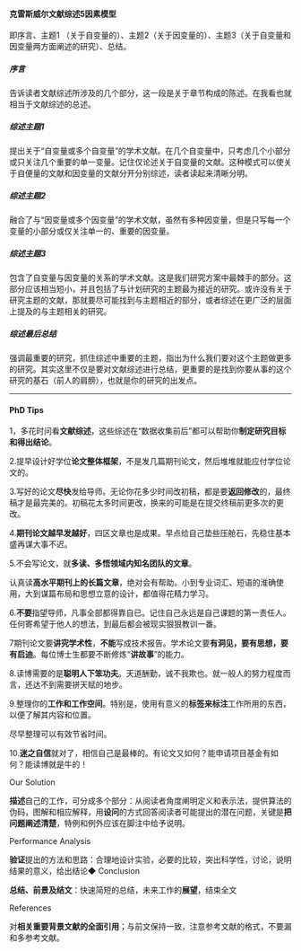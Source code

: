 #### 克雷斯威尔文献综述5因素模型

即序言、主题1 （关于自变量的）、主题2（关于因变量的）、主题3（关于自变量和因变量两方面阐述的研究）、总结。

##### 序言

告诉读者文献综述所涉及的几个部分，这一段是关于章节构成的陈述。在我看也就相当于文献综述的总述。

##### 综述主题1

提出关于“自变量或多个自变量”的学术文献。在几个自变量中，只考虑几个小部分或只关注几个重要的单一变量。记住仅论述关于自变量的文献。这种模式可以使关于自便量的文献和因变量的文献分开分别综述，读者读起来清晰分明。

##### 综述主题2

融合了与“因变量或多个因变量”的学术文献，虽然有多种因变量，但是只写每一个变量的小部分或仅关注单一的、重要的因变量。

##### 综述主题3

包含了自变量与因变量的关系的学术文献。这是我们研究方案中最棘手的部分。这部分应该相当短小，并且包括了与计划研究的主题最为接近的研究。或许没有关于研究主题的文献，那就要尽可能找到与主题相近的部分，或者综述在更广泛的层面上提及的与主题相关的研究。

##### 综述最后总结

强调最重要的研究，抓住综述中重要的主题，指出为什么我们要对这个主题做更多的研究。其实这里不仅是要对文献综述进行总结，更重要的是找到你要从事的这个研究的基石（前人的肩膀），也就是你的研究的出发点。

--------------

#### PhD Tips

1，多花时问看**文献综述**，这些综述在“数据收集前后”都可以帮助你**制定研究目标和得出结论**。

2.提早设计好学位**论文整体框架**，不是发几篇期刊论文，然后堆堆就能应付学位论文的。

3.写好的论文**尽快**发给导师。无论你花多少时间改初稿，都是要**返回修改**的，最终稿才是最完美的。初稿花太多时间更改，换来的可能是在提交终稿前更多次的更改。

4.**期刊论文越早发越好**，四区文章也是成果。早点给自己垫些压舱石，先稳住基本盛再谋大事不迟。

5.不会写论文，就**多读、多悟领域内知名团队的文章**。

认真读**高水平期刊上的长篇文章**，绝对会有帮助。小到专业词汇、短语的淮确使用，大到谋篇布局和思想立意的设计，都值得花精力学习。

6.**不要**指望导师，凡事全部都得靠自已。记住自己永远是自己课题的第一责任人。任何寄希望于他人的想法，到最后都会被现实狠狠教训一番。

7期刊论文要**讲究学术性**，**不能**写成技术报告。学术论文要**有洞见，要有思想，要有启迪**。每位博士生都要不断修炼“**讲故事**”的能力。

8.读博需要的是**聪明人下笨功夫**。天道酬勤，诚不我欺也。就一般人的努力程度而言，还达不到需要拼天赋的地步。

9.整理你的**工作和工作空间**。特别是，使用有意义的**标签来标注**工作所用的东西，以便了解其内容和位置。

尽早整理可以有效节省时间。

10.**迷之自信**就对了，相信自己是最棒的。有论文又如何？能申请项目基金有如何？能读博就是牛的！



Our Solution

**描述**自己的工作，可分成多个部分：从阅读者角度阐明定义和表示法，提供算法的伪码，图解和相应解释，用**设问**的方式回答阅读者可能提出的潜在问题，关键是**把问题阐述清楚**，特例和例外应该在脚注中给予说明。

Performance Analysis

**验证**提出的方法和思路：合理地设计实验，必要的比较，突出科学性，讨论，说明结果的意义，给出结论◆ Conclusion

**总结、前景及结文**：快速简短的总结，未来工作的**展望**，结束全文

References

对**相关重要背景文献的全面引用**；与前文保持一致，注意参考文献的格式，不要漏和多参考文献。